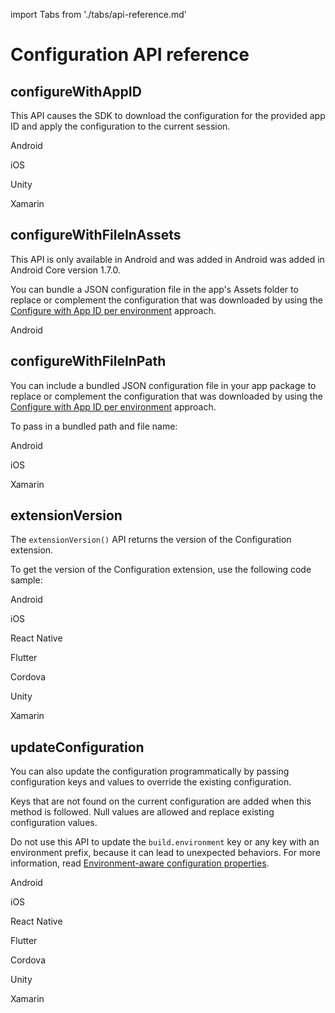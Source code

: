 import Tabs from './tabs/api-reference.md'

# Configuration API reference

## configureWithAppID

This API causes the SDK to download the configuration for the provided app ID and apply the configuration to the current session.

<TabsBlock orientation="horizontal" slots="heading, content" repeat="4"/>

Android

<Tabs query="platform=android&api=configure-with-app-id"/>

iOS

<Tabs query="platform=ios&api=configure-with-app-id"/>

Unity

<Tabs query="platform=unity&api=configure-with-app-id"/>

Xamarin

<Tabs query="platform=xamarin&api=configure-with-app-id"/>

## configureWithFileInAssets

<InlineAlert variant="info" slots="text"/>

This API is only available in Android and was added in Android was added in Android Core version 1.7.0.

You can bundle a JSON configuration file in the app's Assets folder to replace or complement the configuration that was downloaded by using the [Configure with App ID per environment](./index.md#configure-with-app-id-per-environment) approach.

<TabsBlock orientation="horizontal" slots="heading, content" repeat="1"/>

Android

<Tabs query="platform=android&api=configure-with-file-in-assets"/>

## configureWithFileInPath

You can include a bundled JSON configuration file in your app package to replace or complement the configuration that was downloaded by using the [Configure with App ID per environment](./index.md#configure-with-app-id-per-environment) approach.

To pass in a bundled path and file name:

<TabsBlock orientation="horizontal" slots="heading, content" repeat="3"/>

Android

<Tabs query="platform=android&api=configure-with-file-in-path"/>

iOS

<Tabs query="platform=ios&api=configure-with-file-in-path"/>

Xamarin

<Tabs query="platform=xamarin&api=configure-with-file-in-path"/>

## extensionVersion

The `extensionVersion()` API returns the version of the Configuration extension.

To get the version of the Configuration extension, use the following code sample:

<TabsBlock orientation="horizontal" slots="heading, content" repeat="7"/>

Android

<Tabs query="platform=android&api=extension-version"/>

iOS

<Tabs query="platform=ios&api=extension-version"/>

React Native

<Tabs query="platform=react-native&api=extension-version"/>

Flutter

<Tabs query="platform=flutter&api=extension-version"/>

Cordova

<Tabs query="platform=cordova&api=extension-version"/>

Unity

<Tabs query="platform=unity&api=extension-version"/>

Xamarin

<Tabs query="platform=xamarin&api=extension-version"/>

## updateConfiguration

You can also update the configuration programmatically by passing configuration keys and values to override the existing configuration.

<InlineAlert variant="info" slots="text"/>

Keys that are not found on the current configuration are added when this method is followed. Null values are allowed and replace existing configuration values.

<InlineAlert variant="warning" slots="text"/>

Do not use this API to update the `build.environment` key or any key with an environment prefix, because it can lead to unexpected behaviors. For more information, read [Environment-aware configuration properties](./index.md#environment-aware-configuration-properties).

<TabsBlock orientation="horizontal" slots="heading, content" repeat="7"/>

Android

<Tabs query="platform=android&api=update-configuration"/>

iOS

<Tabs query="platform=ios&api=update-configuration"/>

React Native

<Tabs query="platform=react-native&api=update-configuration"/>

Flutter

<Tabs query="platform=flutter&api=update-configuration"/>

Cordova

<Tabs query="platform=cordova&api=update-configuration"/>

Unity

<Tabs query="platform=unity&api=update-configuration"/>

Xamarin

<Tabs query="platform=xamarin&api=update-configuration"/>

